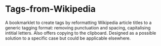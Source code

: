 # Tags-from-Wikipedia
A bookmarklet to create tags by reformatting Wikipedia article titles to a generic tagging format: removing punctuation and spacing, capitalising intitial letters. Also offers copying to the clipboard. Designed as a possible solution to a specific case but could be applicable elsewhere.

